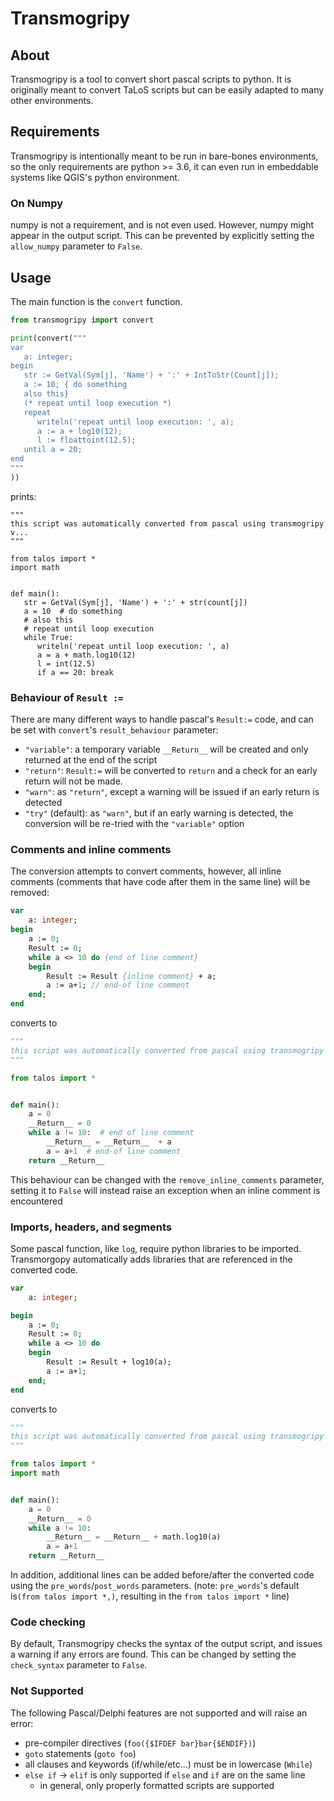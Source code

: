 # Transmogripy
## About
Transmogripy is a tool to convert short pascal scripts to python. It is originally meant to convert TaLoS scripts but can be easily adapted to many other environments.
## Requirements
Transmogripy is intentionally meant to be run in bare-bones environments, so the only requirements are python >= 3.6, it can even run in embeddable systems like QGIS's python environment.
### On Numpy
numpy is not a requirement, and is not even used. However, numpy might appear in the output script. This can be prevented by explicitly setting the `allow_numpy` parameter to `False`.
## Usage
The main function is the `convert` function.
```python
from transmogripy import convert

print(convert("""
var
   a: integer;
begin
   str := GetVal(Sym[j], 'Name') + ':' + IntToStr(Count[j]);
   a := 10; { do something
   also this}
   (* repeat until loop execution *)
   repeat
      writeln('repeat until loop execution: ', a);
      a := a + log10(12);
      l := floattoint(12.5);
   until a = 20;
end
"""
))
```
prints:
```text
"""
this script was automatically converted from pascal using transmogripy v...
"""

from talos import *
import math


def main():
   str = GetVal(Sym[j], 'Name') + ':' + str(count[j])
   a = 10  # do something
   # also this
   # repeat until loop execution
   while True:
      writeln('repeat until loop execution: ', a)
      a = a + math.log10(12)
      l = int(12.5)
      if a == 20: break
```
### Behaviour of `Result :=`
There are many different ways to handle pascal's `Result:=` code, and can be set with `convert`'s `result_behaviour` parameter:
* `"variable"`: a temporary variable `__Return__` will be created and only returned at the end of the script
* `"return"`: `Result:=` will be converted to `return` and a check for an early return will not be made.
* `"warn"`: as `"return"`, except a warning will be issued if an early return is detected
* `"try"` (default): as `"warn"`, but if an early warning is detected, the conversion will be re-tried with the `"variable"` option
### Comments and inline comments
The conversion attempts to convert comments, however, all inline comments (comments that have code after them in the same line) will be removed:
```pascal
var
    a: integer;
begin
    a := 0;
    Result := 0;
    while a <> 10 do {end of line comment}
    begin
        Result := Result {inline comment} + a;
        a := a+1; // end-of line comment
    end;
end
```
converts to
```python
"""
this script was automatically converted from pascal using transmogripy v...
"""

from talos import *


def main():
    a = 0
    __Return__ = 0
    while a != 10:  # end of line comment
        __Return__ = __Return__  + a
        a = a+1  # end-of line comment
    return __Return__
```
This behaviour can be changed with the `remove_inline_comments` parameter, setting it to `False` will instead raise an exception when an inline comment is encountered 
### Imports, headers, and segments
Some pascal function, like `log`, require python libraries to be imported. Transmorgopy automatically adds libraries that are referenced in the converted code.
```pascal
var
    a: integer;

begin
    a := 0;
    Result := 0;
    while a <> 10 do
    begin
        Result := Result + log10(a);
        a := a+1;
    end;
end
```
converts to
```python
"""
this script was automatically converted from pascal using transmogripy v...
"""

from talos import *
import math


def main():
    a = 0
    __Return__ = 0
    while a != 10:
        __Return__ = __Return__ + math.log10(a)
        a = a+1
    return __Return__
```

In addition, additional lines can be added before/after the converted code using the `pre_words`/`post_words` parameters. (note: `pre_words`'s default is`(from talos import *,)`, resulting in the `from talos import *` line)
### Code checking
By default, Transmogripy checks the syntax of the output script, and issues a warning if any errors are found. This can be changed by setting the `check_syntax` parameter to `False`.
### Not Supported
The following Pascal/Delphi features are not supported and will raise an error:
* pre-compiler directives (`foo({$IFDEF bar}bar{$ENDIF})`)
* `goto` statements (`goto foo`)
* all clauses and keywords (if/while/etc...) must be in lowercase (`While`)
* `else if` -> `elif` is only supported if `else` and `if` are on the same line 
    * in general, only properly formatted scripts are supported